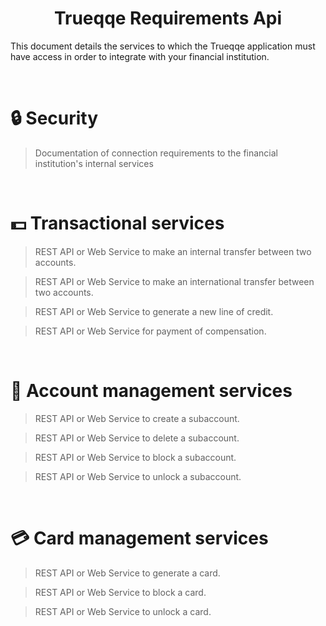 <h1 style="text-align: center;"> Trueqqe Requirements Api </h1>

This document details the services to which the Trueqqe application must 
have access in order to integrate with your financial institution.

<br>

<h1> 🔒 Security </h1>

> Documentation of connection requirements to the financial institution's 
internal services

<br>

<h1> 💵 Transactional services </h1>

> REST API or Web Service to make an internal transfer between two 
accounts.

> REST API or Web Service to make an international transfer between two 
accounts.

> REST API or Web Service to generate a new line of credit.

> REST API or Web Service for payment of compensation.
 
<br>
 
<h1> 📜 Account management services </h1>

> REST API or Web Service to create a subaccount.

> REST API or Web Service to delete a subaccount.

> REST API or Web Service to block a subaccount.

> REST API or Web Service to unlock a subaccount.

<br>
 
<h1> 💳 Card management services </h1>

> REST API or Web Service to generate a card.

> REST API or Web Service to block a card.

> REST API or Web Service to unlock a card.
